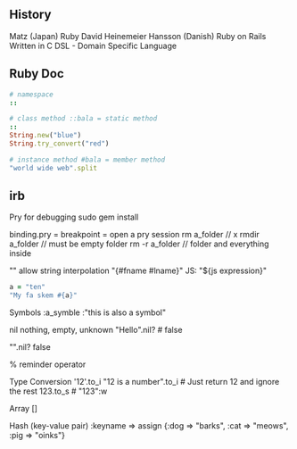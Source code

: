 ## History
Matz (Japan) Ruby
David Heinemeier Hansson (Danish) Ruby on Rails
Written in C
DSL - Domain Specific Language

## Ruby Doc

```ruby
# namespace
::

# class method ::bala = static method
::
String.new("blue")
String.try_convert("red")

# instance method #bala = member method
"world wide web".split

```

## irb

Pry for debugging
sudo gem install 

binding.pry = breakpoint = open a pry session
rm a_folder // x
rmdir a_folder // must be empty folder
rm -r a_folder // folder and everything inside

"" allow string interpolation
"{#fname #lname}"
JS: "${js expression}"
```ruby
a = "ten"
"My fa skem #{a}"
```

Symbols
:a_symble
:"this is also a symbol"

nil
nothing, empty, unknown
"Hello".nil? # false

"".nil? false

% reminder operator

Type Conversion
'12'.to_i
"12 is a number".to_i # Just return 12 and ignore the rest
123.to_s # "123":w

Array
[]

Hash (key-value pair)
:keyname
=> assign
{:dog => "barks", :cat => "meows", :pig => "oinks"}












